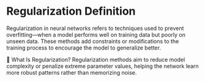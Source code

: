 # Regularization Definition

Regularization in neural networks refers to techniques used to prevent overfitting—when a model performs well on training data but poorly on unseen data. These methods add constraints or modifications to the training process to encourage the model to generalize better.

🧠 What Is Regularization?
Regularization methods aim to reduce model complexity or penalize extreme parameter values, helping the network learn more robust patterns rather than memorizing noise.
